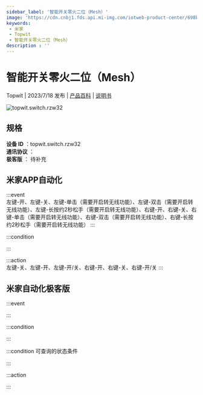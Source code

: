 ```yaml
---
sidebar_label: '智能开关零火二位（Mesh）'
image: 'https://cdn.cnbj1.fds.api.mi-img.com/iotweb-product-center/698be70ecd0cbe63850df49780374508_1688633322376.png?GalaxyAccessKeyId=AKVGLQWBOVIRQ3XLEW&Expires=9223372036854775807&Signature=7kj7xM7CzgobMCbZ8GceEWn+1xk='
keywords: 
 - 米家
 - Topwit
 - 智能开关零火二位（Mesh）
description : ''
---
```

# 智能开关零火二位（Mesh）

Topwit | 2023/7/18 发布 | [产品百科](https://home.mi.com/webapp/content/baike/product/index.html?model=topwit.switch.rzw32/) | [说明书](https://home.mi.com/views/introduction.html?model=topwit.switch.rzw32&region=cn)

![topwit.switch.rzw32](https://cdn.cnbj1.fds.api.mi-img.com/iotweb-product-center/698be70ecd0cbe63850df49780374508_1688633322376.png?GalaxyAccessKeyId=AKVGLQWBOVIRQ3XLEW&Expires=9223372036854775807&Signature=7kj7xM7CzgobMCbZ8GceEWn+1xk=)

## 规格  
> 
**设备 ID** ：topwit.switch.rzw32  
**通讯协议** ：  
**极客版**  ： 待补充 


## 米家APP自动化  

:::event  
左键-开、左键-关、左键-单击（需要开启转无线功能）、左键-双击（需要开启转无线功能）、左键-长按约2秒松手（需要开启转无线功能）、右键-开、右键-关、右键-单击（需要开启转无线功能）、右键-双击（需要开启转无线功能）、右键-长按约2秒松手（需要开启转无线功能）
:::

:::condition  

:::

:::action   
左键-关、左键-开、左键-开/关、右键-开、右键-关、右键-开/关
:::

## 米家自动化极客版  

:::event  

:::

:::condition  

:::

:::condition 可查询的状态条件  

:::

:::action  

:::

        
